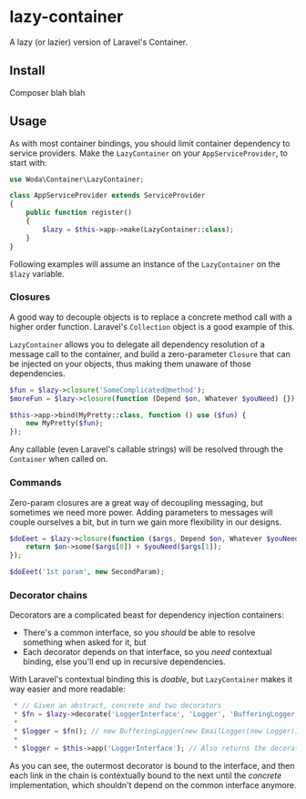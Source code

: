 # lazy-container
A lazy (or lazier) version of Laravel's Container.

## Install

Composer blah blah

## Usage

As with most container bindings, you should limit container dependency
to service providers. Make the `LazyContainer` on your `AppServiceProvider`, to start with:

```php
use Woda\Container\LazyContainer;

class AppServiceProvider extends ServiceProvider
{
    public function register()
    {
        $lazy = $this->app->make(LazyContainer::class);
    }
}
```

Following examples will assume an instance of the `LazyContainer` on the `$lazy` variable.

### Closures

A good way to decouple objects is to replace a concrete method call with a higher order function.
Laravel's `Collection` object is a good example of this.

`LazyContainer` allows you to delegate all dependency resolution of a message call to the container,
and build a zero-parameter `Closure` that can be injected on your objects, thus making them unaware of
those dependencies.

```php
$fun = $lazy->closure('SomeComplicated@method');
$moreFun = $lazy->closure(function (Depend $on, Whatever $youNeed) {});

$this->app->bind(MyPretty::class, function () use ($fun) {
    new MyPretty($fun);
});
```

Any callable (even Laravel's callable strings) will be resolved through the `Container` when called on.

### Commands

Zero-param closures are a great way of decoupling messaging, but sometimes we need more power.
Adding parameters to messages will couple ourselves a bit, but in turn we gain more flexibility in
our designs.

```php
$doEeet = $lazy->closure(function ($args, Depend $on, Whatever $youNeed) {
	return $on->some($args[0]) + $youNeed($args[1]); 
});

$doEeet('1st param', new SecondParam);
```

### Decorator chains

Decorators are a complicated beast for dependency injection containers:

- There's a common interface, so you _should_ be able to resolve something when asked for it, but
- Each decorator depends on that interface, so you _need_ contextual binding, else you'll end up in recursive dependencies.

With Laravel's contextual binding this is _doable_, but `LazyContainer` makes it way easier and more readable:

```php
 * // Given an abstract, concrete and two decorators
 * $fn = $lazy->decorate('LoggerInterface', 'Logger', 'BufferingLogger', 'EmailLogger');
 *
 * $logger = $fn(); // new BufferingLogger(new EmailLogger(new Logger)));
 *
 * $logger = $this->app('LoggerInterface'); // Also returns the decorated chain
```

As you can see, the outermost decorator is bound to the interface, and then each link in the chain is 
contextually bound to the next until the _concrete_ implementation, which shouldn't depend on the common 
interface anymore.

